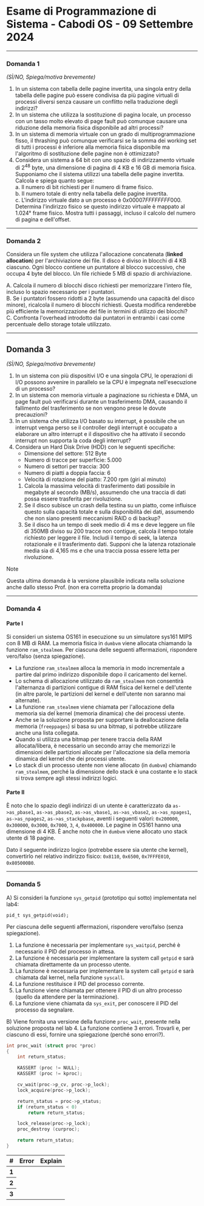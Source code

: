 # Esame di Programmazione di Sistema - Cabodi OS - 09 Settembre 2024

---
### Domanda 1

_(SÌ/NO, Spiega/motiva brevemente)_

1. In un sistema con tabella delle pagine invertita, una singola entry della tabella delle pagine può essere
   condivisa da più pagine virtuali di processi diversi senza causare un conflitto nella traduzione degli indirizzi?
2. In un sistema che utilizza la sostituzione di pagina locale, un processo con un tasso molto elevato di
   page fault può comunque causare una riduzione della memoria fisica disponibile ad altri processi?
3. In un sistema di memoria virtuale con un grado di multiprogrammazione fisso, il thrashing può comunque
   verificarsi se la somma dei working set di tutti i processi è inferiore alla memoria fisica disponibile ma l'algoritmo
   di sostituzione delle pagine non è ottimizzato?
4. Considera un sistema a 64 bit con uno spazio di indirizzamento virtuale di $2^{48}$ byte, una dimensione di
   pagina di 4 KB e 16 GB di memoria fisica. Supponiamo che il sistema utilizzi una tabella delle pagine invertita.
   Calcola e spiega quanto segue:<br>
   a. Il numero di bit richiesti per il numero di frame fisico.<br>
   b. Il numero totale di entry nella tabella delle pagine invertita.<br>
   c. L'indirizzo virtuale dato a un processo è $0x00007FFFFFFFF000$. Determina l'indirizzo fisico
   se questo indirizzo virtuale è mappato al 1.024° frame fisico. Mostra tutti i passaggi,
   incluso il calcolo del numero di pagina e dell'offset.

---

### Domanda 2

Considera un file system che utilizza l'allocazione concatenata (**linked allocation**) per l'archiviazione dei file.
Il disco è diviso in blocchi di 4 KB ciascuno. Ogni blocco contiene un puntatore al blocco successivo, che occupa 4 byte del blocco.
Un file richiede 5 MB di spazio di archiviazione.

A. Calcola il numero di blocchi disco richiesti per memorizzare l'intero file, incluso lo spazio necessario per i puntatori.<br>
B. Se i puntatori fossero ridotti a 2 byte (assumendo una capacità del disco minore), ricalcola il numero di blocchi richiesti.
Questa modifica renderebbe più efficiente la memorizzazione del file in termini di utilizzo dei blocchi?<br>
C. Confronta l'overhead introdotto dai puntatori in entrambi i casi come percentuale dello storage totale utilizzato.

---

## Domanda 3

_(SÌ/NO, Spiega/motiva brevemente)_

1. In un sistema con più dispositivi I/O e una singola CPU, le operazioni di I/O possono avvenire in
   parallelo se la CPU è impegnata nell'esecuzione di un processo?
2. In un sistema con memoria virtuale a paginazione su richiesta e DMA, un page fault può verificarsi
   durante un trasferimento DMA, causando il fallimento del trasferimento se non vengono prese le dovute precauzioni?
3. In un sistema che utilizza I/O basato su interrupt, è possibile che un interrupt venga perso
   se il controller degli interrupt è occupato a elaborare un altro interrupt e il dispositivo che ha attivato il secondo
   interrupt non supporta la coda degli interrupt?
4. Considera un Hard Disk Drive (HDD) con le seguenti specifiche:
   * Dimensione del settore: 512 Byte
   * Numero di tracce per superficie: 5.000
   * Numero di settori per traccia: 300
   * Numero di piatti a doppia faccia: 6
   * Velocità di rotazione del piatto: 7.200 rpm (giri al minuto)
   1. Calcola la massima velocità di trasferimento dati possibile in megabyte al secondo (MB/s),
      assumendo che una traccia di dati possa essere trasferita per rivoluzione.
   2. Se il disco subisce un crash della testina su un piatto, come influisce questo sulla capacità totale e
      sulla disponibilità dei dati, assumendo che non siano presenti meccanismi RAID o di backup?
   3. Se il disco ha un tempo di seek medio di 4 ms e deve leggere un file di 350MB diviso su 200 tracce non
      contigue, calcola il tempo totale richiesto per leggere il file. Includi il tempo di seek, la latenza rotazionale e il
      trasferimento dati. Supponi che la latenza rotazionale media sia di 4,165 ms e che una traccia possa essere letta per rivoluzione.
>[!NOTE]
> Questa ultima domanda è la versione plausibile indicata nella soluzione anche dallo stesso Prof. (non era corretta proprio la domanda)
 
---

### Domanda 4

#### Parte I
Si consideri un sistema OS161 in esecuzione su un simulatore sys161 MIPS con 8 MB di RAM. 
La memoria fisica in `dumbvm` viene allocata chiamando la funzione `ram_stealmem`. Per ciascuna delle seguenti affermazioni, rispondere vero/falso (senza spiegazione).

* La funzione `ram_stealmem` alloca la memoria in modo incrementale a partire dal primo indirizzo disponibile dopo il caricamento del kernel.
* Lo schema di allocazione utilizzato da `ram_stealmem` non consentirà l'alternanza di partizioni contigue di RAM fisica del kernel e dell'utente (in altre parole, le partizioni del kernel e dell'utente non saranno mai alternate).
* La funzione `ram_stealmem` viene chiamata per l'allocazione della memoria sia del kernel (memoria dinamica) che dei processi utente.
* Anche se la soluzione proposta per supportare la deallocazione della memoria (`freeppages`) si basa su una bitmap, si potrebbe utilizzare anche una lista collegata.
* Quando si utilizza una bitmap per tenere traccia della RAM allocata/libera, è necessario un secondo array che memorizzi le dimensioni delle partizioni allocate per l'allocazione sia della memoria dinamica del kernel che dei processi utente.
* Lo stack di un processo utente non viene allocato (in `dumbvm`) chiamando `ram_stealmem`, perché la dimensione dello stack è una costante e lo stack si trova sempre agli stessi indirizzi logici.

#### Parte II

È noto che lo spazio degli indirizzi di un utente è caratterizzato da `as->as_pbase1`, `as->as_pbase2`, `as->as_vbase1`, `as->as_vbase2`, `as->as_npages1`, `as->as_npages2`, `as->as_stackpbase`, aventi i seguenti valori: `0x200000`, `0x300000`, `0x3000`, `0x7000`, `3`, `4`, `0x400000`. Le pagine in OS161 hanno una dimensione di 4 KB. È anche noto che in `dumbvm` viene allocato uno stack utente di 18 pagine.

Dato il seguente indirizzo logico (potrebbe essere sia utente che kernel), convertirlo nel relativo indirizzo fisico: `0x8110`, `0x6500`, `0x7FFFE010`, `0x805000B0`.

---

### Domanda 5

A) Si consideri la funzione `sys_getpid` (prototipo qui sotto) implementata nel lab4:

`pid_t sys_getpid(void);`

Per ciascuna delle seguenti affermazioni, rispondere vero/falso (senza spiegazione).

1.  La funzione è necessaria per implementare `sys_waitpid`, perché è necessario il PID del processo in attesa.
2.  La funzione è necessaria per implementare la system call `getpid` e sarà chiamata direttamente da un processo utente.
3.  La funzione è necessaria per implementare la system call `getpid` e sarà chiamata dal kernel, nella funzione `syscall`.
4.  La funzione restituisce il PID del processo corrente.
5.  La funzione viene chiamata per ottenere il PID di un altro processo (quello da attendere per la terminazione).
6.  La funzione viene chiamata da `sys_exit`, per conoscere il PID del processo da segnalare.

B) Viene fornita una versione della funzione `proc_wait`, presente nella soluzione proposta nel lab 4. La funzione contiene 3 errori. Trovarli e, per ciascuno di essi, fornire una spiegazione (perché sono errori?).

```c
int proc_wait (struct proc *proc)
{
    int return_status;

    KASSERT (proc != NULL);
    KASSERT (proc != kproc);

    cv_wait(proc->p_cv, proc->p_lock);
    lock_acquire(proc->p_lock);

    return_status = proc->p_status;
    if (return_status < 0)
        return return_status;

    lock_release(proc->p_lock);
    proc_destroy (curproc);

    return return_status;
}
```
<table>
  <thead>
    <tr>
      <th>#</th>
      <th>Error</th>
      <th>Explain</th>
    </tr>
  </thead>
  <tbody>
    <tr>
    <th>1</th>
      <td></td>
      <td></td>
    </tr>
    <tr>
    <th>2</th>
      <td></td>
      <td></td>
    </tr>
    <tr>
<th>3</th>
      <td></td>
      <td></td>
    </tr>
  </tbody>
</table>